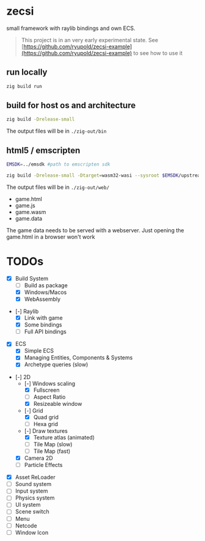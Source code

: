 # zecsi

small framework with raylib bindings and own ECS.

> This project is in an very early experimental state.
> See [https://github.com/ryupold/zecsi-example](https://github.com/ryupold/zecsi-example) to see how to use it

## run locally

```sh
zig build run
```

## build for host os and architecture

```sh
zig build -Drelease-small
```

The output files will be in `./zig-out/bin`

## html5 / emscripten

```sh
EMSDK=../emsdk #path to emscripten sdk

zig build -Drelease-small -Dtarget=wasm32-wasi --sysroot $EMSDK/upstream/emscripten/
```

The output files will be in `./zig-out/web/`

- game.html
- game.js
- game.wasm
- game.data

The game data needs to be served with a webserver. Just opening the game.html in a browser won't work


# TODOs

- [x] Build System
  - [ ] Build as package
  - [x] Windows/Macos
  - [x] WebAssembly
- [-] Raylib
  - [x] Link with game
  - [x] Some bindings
  - [ ] Full API bindings
- [x] ECS
  - [x] Simple ECS
  - [x] Managing Entities, Components & Systems
  - [x] Archetype queries (slow)
- [-] 2D
  - [-] Windows scaling
    - [x] Fullscreen
    - [ ] Aspect Ratio
    - [x] Resizeable window
  - [-] Grid
    - [x] Quad grid
    - [ ] Hexa grid
  - [-] Draw textures
    - [x] Texture atlas (animated)
    - [ ] Tile Map (slow)
    - [ ] Tile Map (fast)
  - [x] Camera 2D
  - [ ] Particle Effects
- [x] Asset ReLoader
- [ ] Sound system
- [ ] Input system
- [ ] Physics system
- [ ] UI system
- [ ] Scene switch
- [ ] Menu
- [ ] Netcode
- [ ] Window Icon
